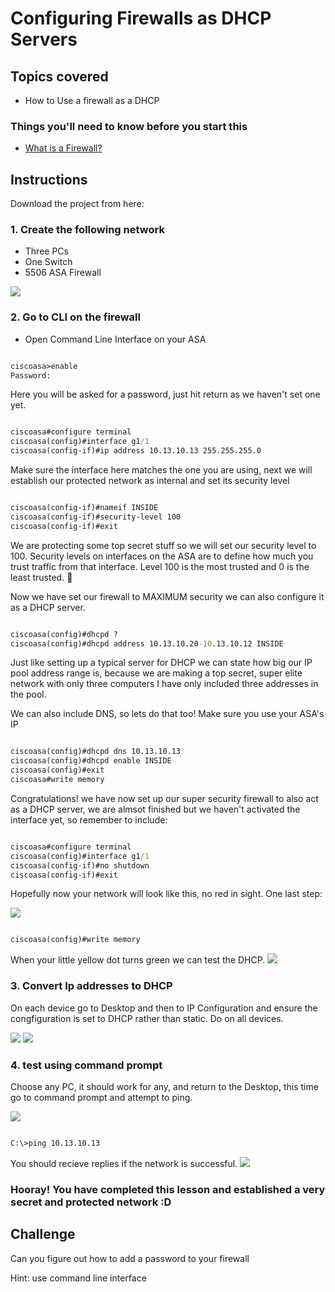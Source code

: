 # Configuring Firewalls as DHCP Servers

## Topics covered
- How to Use a firewall as a DHCP



### Things you'll need to know before you start this
* [What is a Firewall?](https://github.com/mooroon/cookbooks/blob/main/Firewalls.md)

## Instructions

Download the project from here:

### 1. Create the following network
- Three PCs
- One Switch
- 5506 ASA Firewall

![](https://github.com/mooroon/NetworkingA13/blob/main/IMAGES/DScreenshot%20from%202024-05-08%2009-03-39.png)


### 2. Go to CLI on the firewall
- Open Command Line Interface on your ASA


```cmd 

ciscoasa>enable
Password:

```

Here you will be asked for a password, just hit return as we haven't set one yet.

```cmd

ciscoasa#configure terminal
ciscoasa(config)#interface g1/1
ciscoasa(config-if)#ip address 10.13.10.13 255.255.255.0

```

Make sure the interface here matches the one you are using, next we will establish our protected network as internal and set its security level

```cmd

ciscoasa(config-if)#nameif INSIDE
ciscoasa(config-if)#security-level 100
ciscoasa(config-if)#exit

```

We are protecting some top secret stuff so we will set our security level to 100. Security levels on interfaces on the ASA are to define how much you trust traffic from that interface. Level 100 is the most trusted and 0 is the least trusted. 💯

Now we have set our firewall to MAXIMUM security we can also configure it as a DHCP server.

```cmd

ciscoasa(config)#dhcpd ?
ciscoasa(config)#dhcpd address 10.13.10.20-10.13.10.12 INSIDE

```
Just like setting up a typical server for DHCP we can state how big our IP pool address range is, because we are making a top secret, super elite network with only three computers I have only included three addresses in the pool.

We can also include DNS, so lets do that too! Make sure you use your ASA's IP

```cmd

ciscoasa(config)#dhcpd dns 10.13.10.13
ciscoasa(config)#dhcpd enable INSIDE
ciscoasa(config)#exit
ciscoasa#write memory

```
Congratulations! we have now set up our super security firewall to also act as a DHCP server, we are almsot finished but we haven't activated the interface yet, so remember to include:

```cmd

ciscoasa#configure terminal
ciscoasa(config)#interface g1/1
ciscoasa(config-if)#no shutdown
ciscoasa(config-if)#exit

```
Hopefully now your network will look like this, no red in sight. One last step:

![](https://github.com/mooroon/NetworkingA13/blob/main/IMAGES/DONEScreen%20Shot%202024-05-08%20at%208.27.45%20pm.png)

```cmd

ciscoasa(config)#write memory

```

When your little yellow dot turns green we can test the DHCP.
![](https://github.com/mooroon/NetworkingA13/blob/main/IMAGES/DScreenshot%20from%202024-05-08%2009-19-35.png)

### 3. Convert Ip addresses to DHCP
On each device go to Desktop and then to IP Configuration and ensure the congfiguration is set to DHCP rather than static. Do on all devices.

![](https://github.com/mooroon/NetworkingA13/blob/main/IMAGES/Screenshot%20from%202024-05-08%2009-22-17.png)
![](https://github.com/mooroon/NetworkingA13/blob/main/IMAGES/Screenshot%20from%202024-05-08%2009-21-50.png)


### 4. test using command prompt
Choose any PC, it should work for any, and return to the Desktop, this time go to command prompt and attempt to ping.

![](https://github.com/mooroon/NetworkingA13/blob/main/IMAGES/Screenshot%20from%202024-05-08%2009-22-17.png)
```bash

C:\>ping 10.13.10.13

```
You should recieve replies if the network is successful.
![](https://github.com/mooroon/NetworkingA13/blob/main/IMAGES/Screenshot%20from%202024-05-08%2009-22-49.png)

### Hooray! You have completed this lesson and established a very secret and protected network :D

## Challenge
Can you figure out how to add a password to your firewall

Hint: use command line interface 

